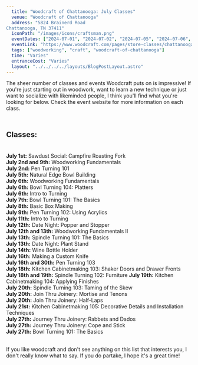 ```yaml
---
  title: "Woodcraft of Chattanooga: July Classes"
  venue: "Woodcraft of Chattanooga"
  address: "5824 Brainerd Road
Chattanooga, TN 37411"
  iconPath: "/images/icons/craftsman.png"
  eventDates: ["2024-07-01", "2024-07-02", "2024-07-05", "2024-07-06", "2024-07-07", "2024-07-08", "2024-07-09", "2024-07-11", "2024-07-12", "2024-07-13", "2024-07-14", "2024-07-16", "2024-07-18", "2024-07-19", "2024-07-20", "2024-07-21", "2024-07-27"]
  eventLink: "https://www.woodcraft.com/pages/store-classes/chattanooga"
  tags: ["woodworking", "craft", "woodcraft-of-chattanooga"]
  time: "Varies"
  entranceCost: "Varies"
  layout: "../../../../layouts/BlogPostLayout.astro"
---
```


The sheer number of classes and events Woodcraft puts on is impressive! If you're just starting out in woodwork, want to learn a new technique or just want to socialize with likeminded people, I think you'll find what you're looking for below. Check the event website for more information on each class.

<br>
<b><p style="font-size: 20px;"> Classes:</p></b>
<br>
<b>July 1st:</b> Sawdust Social: Campfire Roasting Fork
<br>
<b>July 2nd and 9th:</b> Woodworking Fundamentals
<br>
<b>July 2nd:</b> Pen Turning 101
<br>
<b>July 5th:</b> Natural Edge Bowl Building
<br>
<b>July 6th:</b> Woodworking Fundamentals
<br>
<b>July 6th:</b> Bowl Turning 104: Platters
<br>
<b>July 6th:</b> Intro to Turning
<br>
<b>July 7th:</b> Bowl Turning 101: The Basics
<br>
<b>July 8th:</b> Basic Box Making
<br>
<b>July 9th:</b> Pen Turning 102: Using Acrylics
<br>
<b>July 11th:</b> Intro to Turning
<br>
<b>July 12th:</b> Date Night: Popper and Stopper
<br>
<b>July 12th and 13th:</b> Woodworking Fundamentals II
<br>
<b>July 13th:</b> Spindle Turning 101: The Basics
<br>
<b>July 13th:</b> Date Night: Plant Stand
<br>
<b>July 14th:</b> Wine Bottle Holder
<br>
<b>July 16th:</b> Making a Custom Knife
<br>
<b>July 16th and 30th:</b> Pen Turning 103
<br>
<b>July 18th:</b> Kitchen Cabinetmaking 103: Shaker Doors and Drawer Fronts
<br>
<b>July 18th and 19th:</b> Spindle Turning 102: Furniture
<b>July 19th:</b> Kitchen Cabinetmaking 104: Applying Finishes
<br>
<b>July 20th:</b> Spindle Turning 103: Taming of the Skew
<br>
<b>July 20th:</b> Join Thru Joinery: Mortise and Tenons
<br>
<b>July 20th:</b> Join Thru Joinery: Half-Laps
<br>
<b>July 21st:</b> Kitchen Cabinetmaking 105: Decorative Details and Installation Techniques
<br>
<b>July 27th:</b> Journey Thru Joinery: Rabbets and Dados
<br>
<b>July 27th:</b> Journey Thru Joinery: Cope and Stick
<br>
<b>July 27th:</b> Bowl Turning 101: The Basics
<br><br>

If you like woodcraft and don't see anything on this list that interests you, I don't really know what to say. If you do partake, I hope it's a great time!